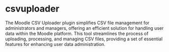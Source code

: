 # csvuploader
The Moodle CSV Uploader plugin simplifies CSV file management for administrators and managers, offering an efficient solution for handling user data within the Moodle platform. This tool streamlines the process of uploading, processing, and managing CSV files, providing a set of essential features for enhancing user data administration.
